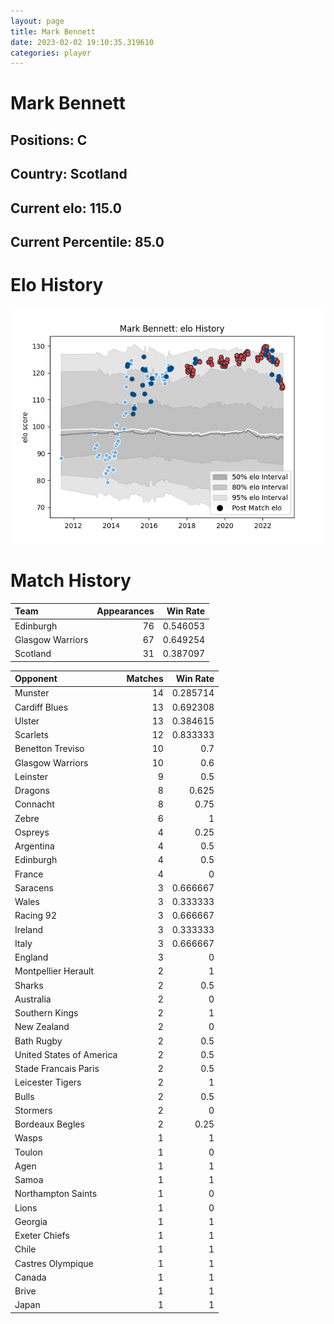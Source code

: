 ```yaml
---  
layout: page  
title: Mark Bennett  
date: 2023-02-02 19:10:35.319610  
categories: player  
---
```

# Mark Bennett

## Positions: C

## Country: Scotland

## Current elo: 115.0

## Current Percentile: 85.0

# Elo History


![elo history](history_MarkBennett.png)
# Match History


| Team             |   Appearances |   Win Rate |
|:-----------------|--------------:|-----------:|
| Edinburgh        |            76 |   0.546053 |
| Glasgow Warriors |            67 |   0.649254 |
| Scotland         |            31 |   0.387097 |

| Opponent                 |   Matches |   Win Rate |
|:-------------------------|----------:|-----------:|
| Munster                  |        14 |   0.285714 |
| Cardiff Blues            |        13 |   0.692308 |
| Ulster                   |        13 |   0.384615 |
| Scarlets                 |        12 |   0.833333 |
| Benetton Treviso         |        10 |   0.7      |
| Glasgow Warriors         |        10 |   0.6      |
| Leinster                 |         9 |   0.5      |
| Dragons                  |         8 |   0.625    |
| Connacht                 |         8 |   0.75     |
| Zebre                    |         6 |   1        |
| Ospreys                  |         4 |   0.25     |
| Argentina                |         4 |   0.5      |
| Edinburgh                |         4 |   0.5      |
| France                   |         4 |   0        |
| Saracens                 |         3 |   0.666667 |
| Wales                    |         3 |   0.333333 |
| Racing 92                |         3 |   0.666667 |
| Ireland                  |         3 |   0.333333 |
| Italy                    |         3 |   0.666667 |
| England                  |         3 |   0        |
| Montpellier Herault      |         2 |   1        |
| Sharks                   |         2 |   0.5      |
| Australia                |         2 |   0        |
| Southern Kings           |         2 |   1        |
| New Zealand              |         2 |   0        |
| Bath Rugby               |         2 |   0.5      |
| United States of America |         2 |   0.5      |
| Stade Francais Paris     |         2 |   0.5      |
| Leicester Tigers         |         2 |   1        |
| Bulls                    |         2 |   0.5      |
| Stormers                 |         2 |   0        |
| Bordeaux Begles          |         2 |   0.25     |
| Wasps                    |         1 |   1        |
| Toulon                   |         1 |   0        |
| Agen                     |         1 |   1        |
| Samoa                    |         1 |   1        |
| Northampton Saints       |         1 |   0        |
| Lions                    |         1 |   0        |
| Georgia                  |         1 |   1        |
| Exeter Chiefs            |         1 |   1        |
| Chile                    |         1 |   1        |
| Castres Olympique        |         1 |   1        |
| Canada                   |         1 |   1        |
| Brive                    |         1 |   1        |
| Japan                    |         1 |   1        |